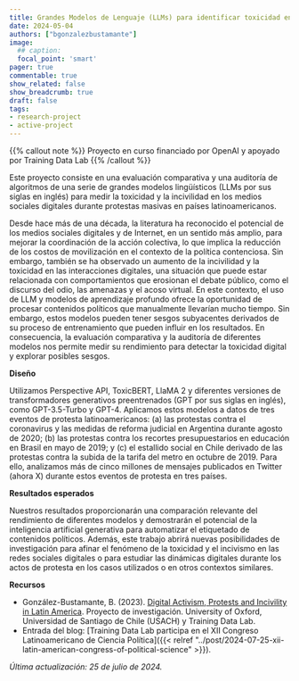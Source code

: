 ```yaml
---
title: Grandes Modelos de Lenguaje (LLMs) para identificar toxicidad en la esfera digital durante eventos de protesta en América Latina
date: 2024-05-04
authors: ["bgonzalezbustamante"]
image:
  ## caption:
  focal_point: 'smart'
pager: true
commentable: true
show_related: false
show_breadcrumb: true
draft: false
tags:
- research-project
- active-project
---
```


{{% callout note %}}
Proyecto en curso financiado por OpenAI y apoyado por Training Data Lab
{{% /callout %}}

Este proyecto consiste en una evaluación comparativa y una auditoría de algoritmos de una serie de grandes modelos lingüísticos (LLMs por sus siglas en inglés) para medir la toxicidad y la incivilidad en los medios sociales digitales durante protestas masivas en países latinoamericanos.

<!--more-->

Desde hace más de una década, la literatura ha reconocido el potencial de los medios sociales digitales y de Internet, en un sentido más amplio, para mejorar la coordinación de la acción colectiva, lo que implica la reducción de los costos de movilización en el contexto de la política contenciosa. Sin embargo, también se ha observado un aumento de la incivilidad y la toxicidad en las interacciones digitales, una situación que puede estar relacionada con comportamientos que erosionan el debate público, como el discurso del odio, las amenazas y el acoso virtual. En este contexto, el uso de LLM y modelos de aprendizaje profundo ofrece la oportunidad de procesar contenidos políticos que manualmente llevarían mucho tiempo. Sin embargo, estos modelos pueden tener sesgos subyacentes derivados de su proceso de entrenamiento que pueden influir en los resultados. En consecuencia, la evaluación comparativa y la auditoría de diferentes modelos nos permite medir su rendimiento para detectar la toxicidad digital y explorar posibles sesgos.

**Diseño**

Utilizamos Perspective API, ToxicBERT, LlaMA 2 y diferentes versiones de transformadores generativos preentrenados (GPT por sus siglas en inglés), como GPT-3.5-Turbo y GPT-4. Aplicamos estos modelos a datos de tres eventos de protesta latinoamericanos: (a) las protestas contra el coronavirus y las medidas de reforma judicial en Argentina durante agosto de 2020; (b) las protestas contra los recortes presupuestarios en educación en Brasil en mayo de 2019; y (c) el estallido social en Chile derivado de las protestas contra la subida de la tarifa del metro en octubre de 2019. Para ello, analizamos más de cinco millones de mensajes publicados en Twitter (ahora X) durante estos eventos de protesta en tres países.

**Resultados esperados**

Nuestros resultados proporcionarán una comparación relevante del rendimiento de diferentes modelos y demostrarán el potencial de la inteligencia artificial generativa para automatizar el etiquetado de contenidos políticos. Además, este trabajo abrirá nuevas posibilidades de investigación para afinar el fenómeno de la toxicidad y el incivismo en las redes sociales digitales o para estudiar las dinámicas digitales durante los actos de protesta en los casos utilizados o en otros contextos similares.

**Recursos**

* González-Bustamante, B. (2023). [Digital Activism, Protests and Incivility in Latin America](https://doi.org/10.17605/OSF.IO/Q4G6P). Proyecto de investigación. University of Oxford, Universidad de Santiago de Chile (USACH) y Training Data Lab.
* Entrada del blog: [Training Data Lab participa en el XII Congreso Latinoamericano de Ciencia Política]({{< relref "../post/2024-07-25-xii-latin-american-congress-of-political-science" >}}).

_Última actualización: 25 de julio de 2024._